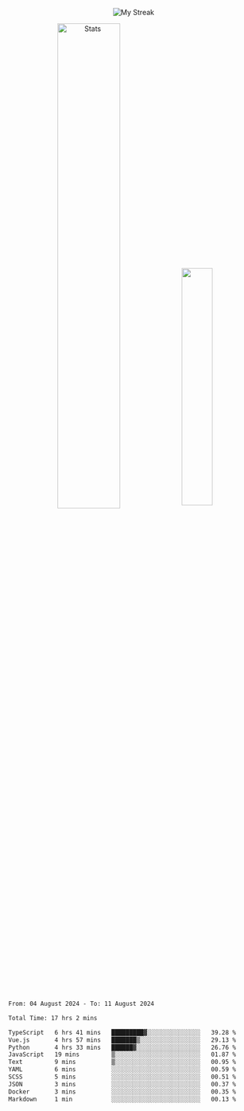 <p align="center">
<picture>
  <source media="(prefers-color-scheme: dark)" srcset="http://github-readme-streak-stats.herokuapp.com?user=semolik&theme=dark&hide_border=true&background=DD272700">
  <img alt="My Streak" src="http://github-readme-streak-stats.herokuapp.com?user=semolik&hide_border=true">
</picture>
</p>
<div align="center">
  <picture>
    <source media="(prefers-color-scheme: dark)" srcset="https://github-readme-stats.vercel.app/api?username=semolik&show_icons=true&bg_color=DD272700&hide_border=true&theme=dark">
        <img alt="Stats" src="https://github-readme-stats.vercel.app/api?username=semolik&show_icons=true&bg_color=DD272700&hide_border=true" width="50%" >
  </picture>
  <sup>
  <picture>
  <source media="(prefers-color-scheme: dark)" srcset="https://github-readme-stats.vercel.app/api/top-langs/?username=semolik&layout=compact&hide_border=true&bg_color=DD272700&theme=dark">
  <img src="https://github-readme-stats.vercel.app/api/top-langs/?username=semolik&layout=compact&hide_border=true" width="35%" />
  </picture>
  </sup>
</div>
<!--START_SECTION:waka-->

```txt
From: 04 August 2024 - To: 11 August 2024

Total Time: 17 hrs 2 mins

TypeScript   6 hrs 41 mins   █████████▓░░░░░░░░░░░░░░░   39.28 %
Vue.js       4 hrs 57 mins   ███████▒░░░░░░░░░░░░░░░░░   29.13 %
Python       4 hrs 33 mins   ██████▓░░░░░░░░░░░░░░░░░░   26.76 %
JavaScript   19 mins         ▒░░░░░░░░░░░░░░░░░░░░░░░░   01.87 %
Text         9 mins          ▒░░░░░░░░░░░░░░░░░░░░░░░░   00.95 %
YAML         6 mins          ░░░░░░░░░░░░░░░░░░░░░░░░░   00.59 %
SCSS         5 mins          ░░░░░░░░░░░░░░░░░░░░░░░░░   00.51 %
JSON         3 mins          ░░░░░░░░░░░░░░░░░░░░░░░░░   00.37 %
Docker       3 mins          ░░░░░░░░░░░░░░░░░░░░░░░░░   00.35 %
Markdown     1 min           ░░░░░░░░░░░░░░░░░░░░░░░░░   00.13 %
```

<!--END_SECTION:waka-->

